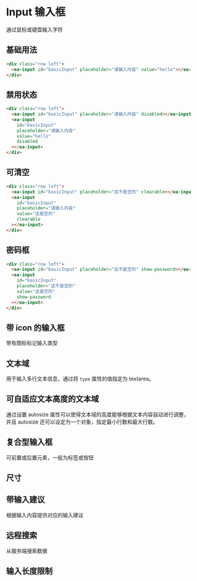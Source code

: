 <script setup>
import { onMounted } from 'vue'

onMounted(() => {
  import('../index.js')
  import('./index.scss')

  document.querySelector('#basicInput').addEventListener('change', (e) => {
    console.log(e.target.value)
  })
})
</script>

# Input 输入框

通过鼠标或键盘输入字符

## 基础用法

<div class="row left">
    <ea-input id="basicInput" placeholder="请输入内容"></ea-input>
    <ea-input id="basicInput" placeholder="请输入内容" value="hello"></ea-input>
</div>

```html
<div class="row left">
  <ea-input id="basicInput" placeholder="请输入内容" value="hello"></ea-input>
</div>
```

## 禁用状态

<div class="row left">
    <ea-input id="basicInput" placeholder="请输入内容" disabled></ea-input>
    <ea-input id="basicInput" placeholder="请输入内容" value="hello" disabled></ea-input>
</div>

```html
<div class="row left">
  <ea-input id="basicInput" placeholder="请输入内容" disabled></ea-input>
  <ea-input
    id="basicInput"
    placeholder="请输入内容"
    value="hello"
    disabled
  ></ea-input>
</div>
```

## 可清空

<div class="row left">
    <ea-input id="basicInput" placeholder="这不是空的" clearable></ea-input>
    <ea-input id="basicInput" placeholder="请输入内容" value="这是空的" clearable></ea-input>
</div>

```html
<div class="row left">
  <ea-input id="basicInput" placeholder="这不是空的" clearable></ea-input>
  <ea-input
    id="basicInput"
    placeholder="请输入内容"
    value="这是空的"
    clearable
  ></ea-input>
</div>
```

## 密码框

<div class="row left">
    <ea-input id="basicInput" placeholder="这不是空的" show-password></ea-input>
    <ea-input id="basicInput" placeholder="这不是空的" value="这是空的" show-password></ea-input>
</div>

```html
<div class="row left">
  <ea-input id="basicInput" placeholder="这不是空的" show-password></ea-input>
  <ea-input
    id="basicInput"
    placeholder="这不是空的"
    value="这是空的"
    show-password
  ></ea-input>
</div>
```

## 带 icon 的输入框

带有图标标记输入类型

## 文本域

用于输入多行文本信息，通过将 `type` 属性的值指定为 textarea。

## 可自适应文本高度的文本域

通过设置 autosize 属性可以使得文本域的高度能够根据文本内容自动进行调整，并且 autosize 还可以设定为一个对象，指定最小行数和最大行数。

## 复合型输入框

可前置或后置元素，一般为标签或按钮

## 尺寸

## 带输入建议

根据输入内容提供对应的输入建议

## 远程搜索

从服务端搜索数据

## 输入长度限制
